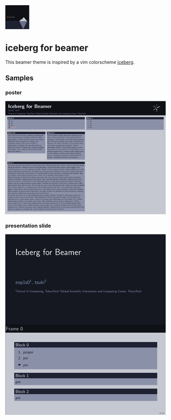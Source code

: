 <img src="./iceberg-logo.png" width=75>

# iceberg for beamer

This beamer theme is inspired by a vim colorscheme [iceberg](https://github.com/cocopon/iceberg.vim).

## Samples

### poster
![](./examples/sample-image-poster.png)

### presentation slide
![](./examples/sample-image-slide.png)
